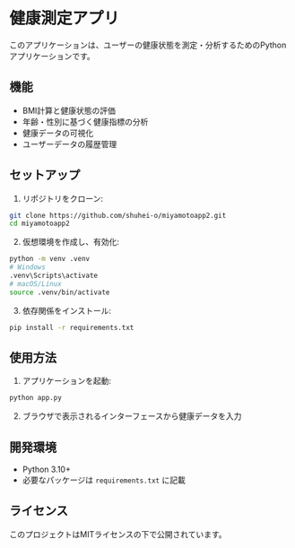 # 健康測定アプリ

このアプリケーションは、ユーザーの健康状態を測定・分析するためのPythonアプリケーションです。

## 機能

- BMI計算と健康状態の評価
- 年齢・性別に基づく健康指標の分析
- 健康データの可視化
- ユーザーデータの履歴管理

## セットアップ

1. リポジトリをクローン:
```bash
git clone https://github.com/shuhei-o/miyamotoapp2.git
cd miyamotoapp2
```

2. 仮想環境を作成し、有効化:
```bash
python -m venv .venv
# Windows
.venv\Scripts\activate
# macOS/Linux
source .venv/bin/activate
```

3. 依存関係をインストール:
```bash
pip install -r requirements.txt
```

## 使用方法

1. アプリケーションを起動:
```bash
python app.py
```

2. ブラウザで表示されるインターフェースから健康データを入力

## 開発環境

- Python 3.10+
- 必要なパッケージは `requirements.txt` に記載

## ライセンス

このプロジェクトはMITライセンスの下で公開されています。 